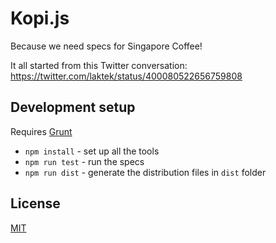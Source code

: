 Kopi.js
=======

Because we need specs for Singapore Coffee!

It all started from this Twitter conversation:
https://twitter.com/laktek/status/400080522656759808

Development setup
-----------------

Requires [Grunt](http://gruntjs.com/)

- `npm install` - set up all the tools
- `npm run test` - run the specs
- `npm run dist` - generate the distribution files in `dist` folder

License
-------

[MIT](http://cheeaun.mit-license.org/)
